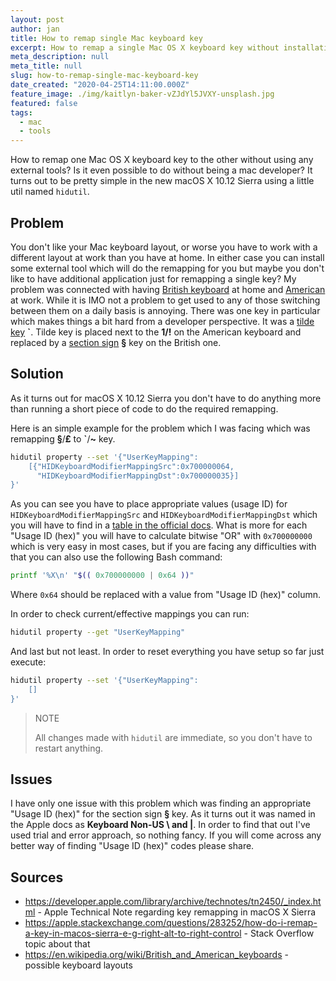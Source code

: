```yaml
---
layout: post
author: jan
title: How to remap single Mac keyboard key
excerpt: How to remap a single Mac OS X keyboard key without installation of any additional applications or tools
meta_description: null
meta_title: null
slug: how-to-remap-single-mac-keyboard-key
date_created: "2020-04-25T14:11:00.000Z"
feature_image: ./img/kaitlyn-baker-vZJdYl5JVXY-unsplash.jpg
featured: false
tags:
  - mac
  - tools
---
```


How to remap one Mac OS X keyboard key to the other without using any external tools?
Is it even possible to do without being a mac developer?
It turns out to be pretty simple in the new macOS X 10.12 Sierra using a little util named `hidutil`.

## Problem

You don't like your Mac keyboard layout, or worse you have to work with a different layout at work than you have at home.
In either case you can install some external tool which will do the remapping for you but maybe you don't like to have additional application just for remapping a single key?
My problem was connected with having [British keyboard](<https://en.wikipedia.org/wiki/File:KB_United_Kingdom_Mac_-_Apple_Keyboard_(MC184B).svg>) at home and [American](https://en.wikipedia.org/wiki/File:KB_US-International.svg) at work.
While it is IMO not a problem to get used to any of those switching between them on a daily basis is annoying.
There was one key in particular which makes things a bit hard from a developer perspective.
It was a [tilde key](https://en.wikipedia.org/wiki/Tilde) **`**.
Tilde key is placed next to the **1/!** on the American keyboard and replaced by a [section sign](https://en.wikipedia.org/wiki/Section_sign) **§** key on the British one.

## Solution

As it turns out for macOS X 10.12 Sierra you don't have to do anything more than running a short piece of code to do the required remapping.

Here is an simple example for the problem which I was facing which was remapping **§**/**£** to **`**/**~** key.

```bash
hidutil property --set '{"UserKeyMapping":
    [{"HIDKeyboardModifierMappingSrc":0x700000064,
      "HIDKeyboardModifierMappingDst":0x700000035}]
}'
```

As you can see you have to place appropriate values (usage ID) for `HIDKeyboardModifierMappingSrc` and `HIDKeyboardModifierMappingDst` which you will have to find in a [table in the official docs](https://developer.apple.com/library/archive/technotes/tn2450/_index.html#//apple_ref/doc/uid/DTS40017618-CH1-KEY_TABLE_USAGES).
What is more for each "Usage ID (hex)" you will have to calculate bitwise "OR" with `0x700000000` which is very easy in most cases, but if you are facing any difficulties with that you can also use the following Bash command:

```bash
printf '%X\n' "$(( 0x700000000 | 0x64 ))"
```

Where `0x64` should be replaced with a value from "Usage ID (hex)" column.

In order to check current/effective mappings you can run:

```bash
hidutil property --get "UserKeyMapping"
```

And last but not least. In order to reset everything you have setup so far just execute:

```bash
hidutil property --set '{"UserKeyMapping":
    []
}'
```

> NOTE
>
> All changes made with `hidutil` are immediate, so you don't have to restart anything.

## Issues

I have only one issue with this problem which was finding an appropriate "Usage ID (hex)" for the section sign **§** key.
As it turns out it was named in the Apple docs as **Keyboard Non-US \ and |**.
In order to find that out I've used trial and error approach, so nothing fancy.
If you will come across any better way of finding "Usage ID (hex)" codes please share.

## Sources

- https://developer.apple.com/library/archive/technotes/tn2450/_index.html - Apple Technical Note regarding key remapping in macOS X Sierra
- https://apple.stackexchange.com/questions/283252/how-do-i-remap-a-key-in-macos-sierra-e-g-right-alt-to-right-control - Stack Overflow topic about that
- https://en.wikipedia.org/wiki/British_and_American_keyboards - possible keyboard layouts
